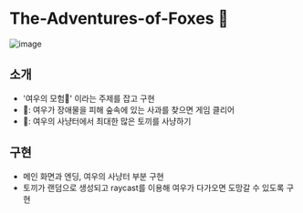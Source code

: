 # The-Adventures-of-Foxes 🦊
![image](https://github.com/ub0329/The-Adventures-of-Foxes/assets/112606772/37d13d16-e4d0-44dd-9f9c-be2752b34e1f)
## 소개 
- '여우의 모험🦊' 이라는 주제를 잡고 구현
- 🍎: 여우가 장애물을 피해 숲속에 있는 사과를 찾으면 게임 클리어
- 🐰: 여우의 사냥터에서 최대한 많은 토끼를 사냥하기

## 구현
- 메인 화면과 엔딩, 여우의 사냥터 부분 구현
- 토끼가 랜덤으로 생성되고 raycast를 이용해 여우가 다가오면 도망갈 수 있도록 구현
